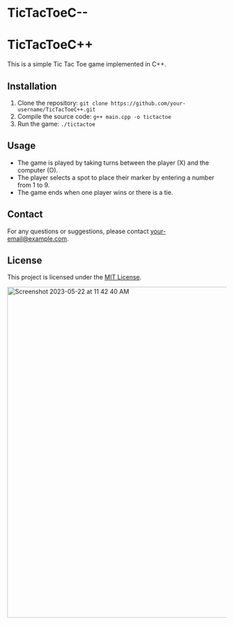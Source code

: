 # TicTacToeC--
# TicTacToeC++

This is a simple Tic Tac Toe game implemented in C++.

## Installation

1. Clone the repository: `git clone https://github.com/your-username/TicTacToeC++.git`
2. Compile the source code: `g++ main.cpp -o tictactoe`
3. Run the game: `./tictactoe`

## Usage

- The game is played by taking turns between the player (X) and the computer (O).
- The player selects a spot to place their marker by entering a number from 1 to 9.
- The game ends when one player wins or there is a tie.

## Contact

For any questions or suggestions, please contact [your-email@example.com](mailto:your-email@example.com).

## License

This project is licensed under the [MIT License](LICENSE).

<img width="758" alt="Screenshot 2023-05-22 at 11 42 40 AM" src="https://github.com/shukurullo2004/TicTacToeC--/assets/113255469/a8663467-9b9d-4864-8ec9-4103b28c2bec">
